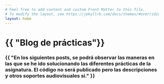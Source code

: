 ```yaml
---
# Feel free to add content and custom Front Matter to this file.
# To modify the layout, see https://jekyllrb.com/docs/themes/#overriding-theme-defaults
layout: home
---
```



<h1>{{ "Blog de prácticas"}}</h1>
<h3>{{ "En los siguientes posts, se podrá observar las maneras en las que se he ido solucionando las diferentes prácticas de la asignatura. El código no será publicado pero las descripciones y otros soportes audiovisuales si." }}</h3>